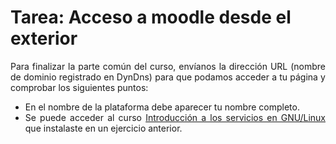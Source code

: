 # Tarea: Acceso a moodle desde el exterior
<div style="text-align:justify;"> Para finalizar la parte común del curso, envíanos la dirección URL (nombre de dominio registrado en DynDns) para que podamos acceder a tu página y comprobar los siguientes puntos:<br /></div>
<ul><li style="text-align:justify;">En el nombre de la plataforma debe aparecer tu nombre completo.<br /></li>
  <li style="text-align:justify;">Se puede acceder al curso <a href="http://www.josedomingo.org/web/mod/url/view.php?id=1991">Introducción a los servicios en GNU/Linux</a> que instalaste en un ejercicio anterior.</li>
</ul>
